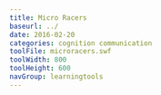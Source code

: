 ```yaml
---
title: Micro Racers
baseurl: ../
date: 2016-02-20
categories: cognition communication
toolFile: microracers.swf
toolWidth: 800
toolHeight: 600
navGroup: learningtools
---
```

